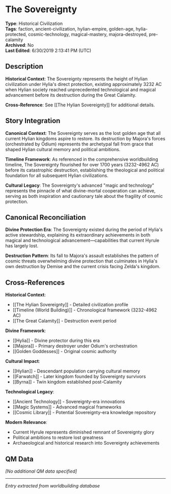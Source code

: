 # The Sovereignty

**Type**: Historical Civilization  
**Tags**: faction, ancient-civilization, hylian-empire, golden-age, hylia-protected, cosmic-technology, magical-mastery, majora-destroyed, pre-calamity  
**Archived**: No  
**Last Edited**: 6/30/2019 2:13:41 PM (UTC)

## Description
**Historical Context**: The Sovereignty represents the height of Hylian civilization under Hylia's direct protection, existing approximately 3232 AC when Hylian society reached unprecedented technological and magical advancement before its destruction during the Great Calamity.

**Cross-Reference**: See [[The Hylian Sovereignty]] for additional details.

## Story Integration
**Canonical Context**: The Sovereignty serves as the lost golden age that all current Hylian kingdoms aspire to restore. Its destruction by Majora's forces (orchestrated by Odium) represents the archetypal fall from grace that shaped Hylian cultural memory and political ambitions.

**Timeline Framework**: As referenced in the comprehensive worldbuilding timeline, The Sovereignty flourished for over 1700 years (3232-4962 AC) before its catastrophic destruction, establishing the theological and political foundation for all subsequent Hylian civilizations.

**Cultural Legacy**: The Sovereignty's advanced "magic and technology" represents the pinnacle of what divine-mortal cooperation can achieve, serving as both inspiration and cautionary tale about the fragility of cosmic protection.

## Canonical Reconciliation
**Divine Protection Era**: The Sovereignty existed during the period of Hylia's active stewardship, explaining its extraordinary achievements in both magical and technological advancement—capabilities that current Hyrule has largely lost.

**Destruction Pattern**: Its fall to Majora's assault establishes the pattern of cosmic threats overwhelming divine protection that culminates in Hylia's own destruction by Demise and the current crisis facing Zelda's kingdom.

## Cross-References
**Historical Context**: 
- [[The Hylian Sovereignty]] - Detailed civilization profile
- [[Timeline (World Building)]] - Chronological framework (3232-4962 AC)
- [[The Great Calamity]] - Destruction event period

**Divine Framework**: 
- [[Hylia]] - Divine protector during this era
- [[Majora]] - Primary destroyer under Odium's orchestration
- [[Golden Goddesses]] - Original cosmic authority

**Cultural Impact**: 
- [[Hylian]] - Descendant population carrying cultural memory
- [[Farwatch]] - Later kingdom founded by Sovereignty survivors
- [[Byrna]] - Twin kingdom established post-Calamity

**Technological Legacy**: 
- [[Ancient Technology]] - Sovereignty-era innovations
- [[Magic Systems]] - Advanced magical frameworks
- [[Cosmic Library]] - Potential Sovereignty-era knowledge repository

**Modern Relevance**: 
- Current Hyrule represents diminished remnant of Sovereignty glory
- Political ambitions to restore lost greatness
- Archaeological and historical research into Sovereignty achievements

## QM Data
*[No additional QM data specified]*

---
*Entry extracted from worldbuilding database*
